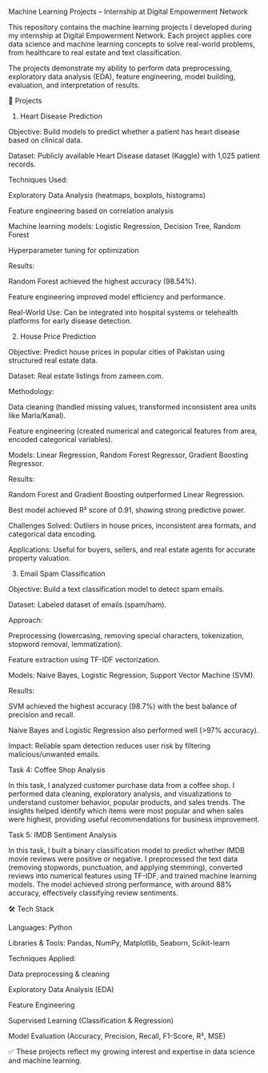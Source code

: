 Machine Learning Projects – Internship at Digital Empowerment Network

This repository contains the machine learning projects I developed during my internship at Digital Empowerment Network. Each project applies core data science and machine learning concepts to solve real-world problems, from healthcare to real estate and text classification.

The projects demonstrate my ability to perform data preprocessing, exploratory data analysis (EDA), feature engineering, model building, evaluation, and interpretation of results.

📌 Projects
1. Heart Disease Prediction

Objective: Build models to predict whether a patient has heart disease based on clinical data.

Dataset: Publicly available Heart Disease dataset (Kaggle) with 1,025 patient records.

Techniques Used:

Exploratory Data Analysis (heatmaps, boxplots, histograms)

Feature engineering based on correlation analysis

Machine learning models: Logistic Regression, Decision Tree, Random Forest

Hyperparameter tuning for optimization

Results:

Random Forest achieved the highest accuracy (98.54%).

Feature engineering improved model efficiency and performance.

Real-World Use: Can be integrated into hospital systems or telehealth platforms for early disease detection.

2. House Price Prediction

Objective: Predict house prices in popular cities of Pakistan using structured real estate data.

Dataset: Real estate listings from zameen.com.

Methodology:

Data cleaning (handled missing values, transformed inconsistent area units like Marla/Kanal).

Feature engineering (created numerical and categorical features from area, encoded categorical variables).

Models: Linear Regression, Random Forest Regressor, Gradient Boosting Regressor.

Results:

Random Forest and Gradient Boosting outperformed Linear Regression.

Best model achieved R² score of 0.91, showing strong predictive power.

Challenges Solved: Outliers in house prices, inconsistent area formats, and categorical data encoding.

Applications: Useful for buyers, sellers, and real estate agents for accurate property valuation.

3. Email Spam Classification

Objective: Build a text classification model to detect spam emails.

Dataset: Labeled dataset of emails (spam/ham).

Approach:

Preprocessing (lowercasing, removing special characters, tokenization, stopword removal, lemmatization).

Feature extraction using TF-IDF vectorization.

Models: Naive Bayes, Logistic Regression, Support Vector Machine (SVM).

Results:

SVM achieved the highest accuracy (98.7%) with the best balance of precision and recall.

Naive Bayes and Logistic Regression also performed well (>97% accuracy).

Impact: Reliable spam detection reduces user risk by filtering malicious/unwanted emails.

Task 4: Coffee Shop Analysis

In this task, I analyzed customer purchase data from a coffee shop. I performed data cleaning, exploratory analysis, and visualizations to understand customer behavior, popular products, and sales trends. The insights helped identify which items were most popular and when sales were highest, providing useful recommendations for business improvement.

Task 5: IMDB Sentiment Analysis

In this task, I built a binary classification model to predict whether IMDB movie reviews were positive or negative. I preprocessed the text data (removing stopwords, punctuation, and applying stemming), converted reviews into numerical features using TF-IDF, and trained machine learning models. The model achieved strong performance, with around 88% accuracy, effectively classifying review sentiments.

🛠️ Tech Stack

Languages: Python

Libraries & Tools: Pandas, NumPy, Matplotlib, Seaborn, Scikit-learn

Techniques Applied:

Data preprocessing & cleaning

Exploratory Data Analysis (EDA)

Feature Engineering

Supervised Learning (Classification & Regression)

Model Evaluation (Accuracy, Precision, Recall, F1-Score, R², MSE)


✅ These projects reflect my growing interest and expertise in data science and machine learning.
